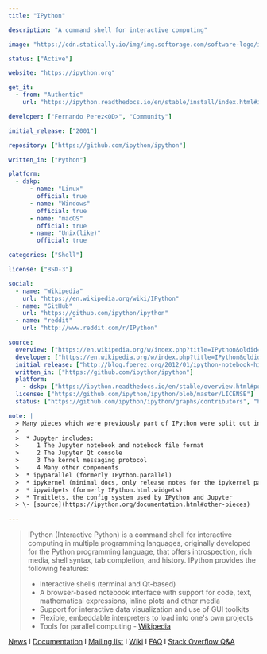 ```yaml
---
title: "IPython"

description: "A command shell for interactive computing"

image: "https://cdn.statically.io/img/img.softorage.com/software-logo/ipython.png?h=64"

status: ["Active"]

website: "https://ipython.org"

get_it:
  - from: "Authentic"
    url: "https://ipython.readthedocs.io/en/stable/install/index.html#installation"

developer: ["Fernando Perez<OD>", "Community"]

initial_release: ["2001"]

repository: ["https://github.com/ipython/ipython"]

written_in: ["Python"]

platform:
  - dskp:
      - name: "Linux"
        official: true
      - name: "Windows"
        official: true
      - name: "macOS"
        official: true
      - name: "Unix(like)"
        official: true

categories: ["Shell"]

license: ["BSD-3"]

social:
  - name: "Wikipedia"
    url: "https://en.wikipedia.org/wiki/IPython"
  - name: "GitHub"
    url: "https://github.com/ipython/ipython"
  - name: "reddit"
    url: "http://www.reddit.com/r/IPython"

source:
  overview: ["https://en.wikipedia.org/w/index.php?title=IPython&oldid=880851247"]
  developer: ["https://en.wikipedia.org/w/index.php?title=IPython&oldid=880851247", "http://blog.fperez.org/2012/01/ipython-notebook-historical.html", "https://github.com/ipython/ipython/graphs/contributors"]
  initial_release: ["http://blog.fperez.org/2012/01/ipython-notebook-historical.html", "https://en.wikipedia.org/w/index.php?title=IPython&oldid=880851247"]
  written_in: ["https://github.com/ipython/ipython"]
  platform:
    - dskp: ["https://ipython.readthedocs.io/en/stable/overview.html#portability-and-python-requirements"]
  license: ["https://github.com/ipython/ipython/blob/master/LICENSE"]
  status: ["https://github.com/ipython/ipython/graphs/contributors", "https://ipython.org/news.html"]

note: |
  > Many pieces which were previously part of IPython were split out in version 4, and now have their own documentation.
  >
  >  * Jupyter includes:
  >     1 The Jupyter notebook and notebook file format
  >     2 The Jupyter Qt console
  >     3 The kernel messaging protocol
  >     4 Many other components
  >  * ipyparallel (formerly IPython.parallel)
  >  * ipykernel (minimal docs, only release notes for the ipykernel package)
  >  * ipywidgets (formerly IPython.html.widgets)
  >  * Traitlets, the config system used by IPython and Jupyter
  > \- [source](https://ipython.org/documentation.html#other-pieces)
  
---
```

  > IPython (Interactive Python) is a command shell for interactive computing in multiple programming languages, originally developed for the Python programming language, that offers introspection, rich media, shell syntax, tab completion, and history. IPython provides the following features:
  > 
  >  * Interactive shells (terminal and Qt-based)
  >  * A browser-based notebook interface with support for code, text, mathematical expressions, inline plots and other media
  >  * Support for interactive data visualization and use of GUI toolkits
  >  * Flexible, embeddable interpreters to load into one's own projects
  >  * Tools for parallel computing
  > \- [Wikipedia](https://en.wikipedia.org/w/index.php?title=IPython&oldid=880851247)
  
  [News](https://ipython.org/news.html)  I  [Documentation](https://ipython.org/documentation.html)  I  [Mailing list](https://mail.python.org/mailman/listinfo/ipython-dev)  I  [Wiki](https://github.com/ipython/ipython/wiki)  I  [FAQ](https://ipython.org/faq.html)  I  [Stack Overflow Q&A](http://stackoverflow.com/questions/tagged/ipython)




